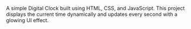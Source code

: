 A simple Digital Clock built using HTML, CSS, and JavaScript.
This project displays the current time dynamically and updates every second with a glowing UI effect.
